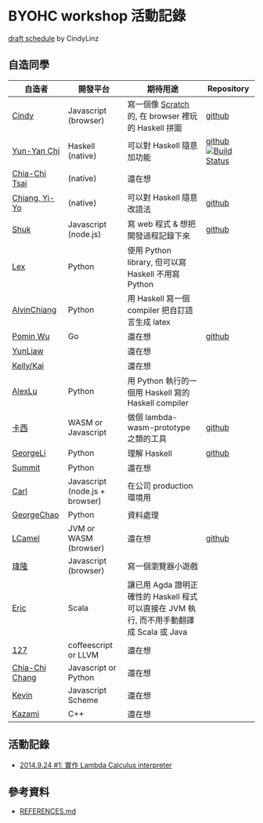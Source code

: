 # BYOHC workshop 活動記錄

[draft schedule](https://gist.github.com/CindyLinz/975dce9755ebeec6e4a5) by CindyLinz

## 自造同學

| 自造者                              | 開發平台                       | 期待用途                                                                                 | Repository                                         |
| ------                              | --------                       | --------                                                                                 | ----------                                         |
| [Cindy][CindyLinz]                  | Javascript (browser)           | 寫一個像 [Scratch](https://scratch.mit.edu/) 的, 在 browser 裡玩的 Haskell 拼圖          | [github](https://github.com/CindyLinz/Haskell.js/) |
| [Yun-Yan Chi][jaiyalas]             | Haskell (native)               | 可以對 Haskell 隨意加功能                                                                | [github](https://github.com/jaiyalas/ParametricLambda)[![Build Status](https://api.travis-ci.org/jaiyalas/ParametricLambda.png?branch=master)](http://travis-ci.org/jaiyalas/ParametricLambda)        |
| [Chia-Chi Tsai][rueshyna]           | (native)                       | 還在想                                                                                   |                                                    |
| [Chiang, Yi-Yo][silverneko]         | (native)                       | 可以對 Haskell 隨意改語法                                                                | [github](https://github.com/silverneko/Lambda-calculus-interpreter) |
| [Shuk][BizShuk]                     | Javascript (node.js)           | 寫 web 程式 & 想把開發過程記錄下來                                                       | [github](https://github.com/BizShuk/Haskell_compiler)               |
| [Lex][LexSong]                      | Python                         | 使用 Python library, 但可以寫 Haskell 不用寫 Python                                      |                                                    |
| [AlvinChiang][absolutelyNoWarranty] | Python                         | 用 Haskell 寫一個 compiler 把自訂語言生成 latex                                          |                                                    |
| [Pomin Wu][pm5]                     | Go                             | 還在想                                                                                   | [github](https://github.com/pm5/byohc-workshop)    |
| [YunLiaw][YunLiaw]                  |                                | 還在想                                                                                   |                                                    |
| [Kelly/Kai][rasca0027]              |                                | 還在想                                                                                   |                                                    |
| [AlexLu][op8867555]                 | Python                         | 用 Python 執行的一個用 Haskell 寫的 Haskell compiler                                     |                                                    |
| [卡西][cassi]                       | WASM or Javascript             | 做個 lambda-wasm-prototype 之類的工具                                                    | [github](https://github.com/caasi/ulc.ls)          |
| [GeorgeLi][Georgefs]                | Python                         | 理解 Haskell                                                                             | [github](https://github.com/georgefs/BYOHC-Workshop)                                                  |
| [Summit][suensummit]                | Python                         | 還在想                                                                                   |                                                    |
| [Carl][Carl-Lin]                    | Javascript (node.js + browser) | 在公司 production 環境用                                                                 |                                                    |
| [GeorgeChao][whizzalan]             | Python                         | 資料處理                                                                                 |                                                    |
| [LCamel][LCamel]                    | JVM or WASM (browser)          | 還在想                                                                                   | [github](https://github.com/LCamel/BuildYourOwnHaskellCompiler) |
| [瑋隆][weilongain]                  | Javascript (browser)           | 寫一個瀏覽器小遊戲                                                                       |                                                    |
| [Eric][ericpony]                    | Scala                          | 讓已用 Agda 證明正確性的 Haskell 程式可以直接在 JVM 執行, 而不用手動翻譯成 Scala 或 Java |                                                    |
| [127][a127a127]                     | coffeescript or LLVM           | 還在想                                                                                   |                                                    |
| [Chia-Chi Chang][c3h3]              | Javascript or Python           | 還在想                                                                                   |                                                    |
| [Kevin][ucfan]              | Javascript Scheme          | 還在想                                                                                   |                                                    |
| [Kazami][Knight-X]              | C++           | 還在想                                                                                   |                                                    |


[CindyLinz]: https://github.com/CindyLinz/
[jaiyalas]: https://github.com/jaiyalas/
[rueshyna]: https://github.com/rueshyna/
[silverneko]: https://github.com/silverneko/
[BizShuk]: https://github.com/BizShuk/
[LexSong]: https://github.com/LexSong/
[absolutelyNoWarranty]: https://github.com/absolutelyNoWarranty/
[pm5]: https://github.com/pm5/
[YunLiaw]: https://github.com/YunLiaw/
[rasca0027]: https://github.com/rasca0027/
[op8867555]: https://github.com/op8867555/
[cassi]: https://github.com/cassi/
[Georgefs]: https://github.com/Georgefs/
[suensummit]: https://github.com/suensummit/
[Carl-Lin]: https://github.com/Carl-Lin/
[whizzalan]: https://github.com/whizzalan/
[LCamel]: https://github.com/LCamel/
[weilongain]: https://github.com/weilongain/
[ericpony]: https://github.com/ericpony/
[a127a127]: https://github.com/a127a127/
[c3h3]: https://github.com/c3h3/
[ucfan]: https://github.com/ucfan/
[Knight-X]: https://github.com/Knight-X/

## 活動記錄

  * [2014.9.24 #1: 實作 Lambda Calculus interpreter](https://github.com/CindyLinz/BYOHC-Workshop/blob/master/workshop-2015.9.24.md)

## 參考資料

  * [REFERENCES.md](https://github.com/CindyLinz/BYOHC-Workshop/blob/master/REFERENCES.md)
